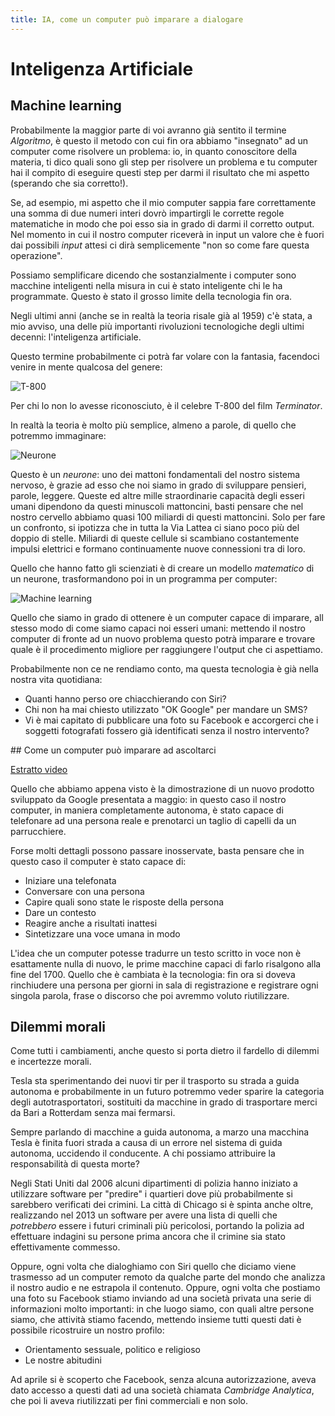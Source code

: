 ```yaml
---
title: IA, come un computer può imparare a dialogare
---
```


# Inteligenza Artificiale

## Machine learning

Probabilmente la maggior parte di voi avranno già sentito il termine *Algoritmo*, è questo il metodo con cui fin ora abbiamo "insegnato" ad un computer come risolvere un problema: io, in quanto conoscitore della materia, ti dico quali sono gli step per risolvere un problema e tu computer hai il compito di eseguire questi step per darmi il risultato che mi aspetto (sperando che sia corretto!).

Se, ad esempio, mi aspetto che il mio computer sappia fare correttamente una somma di due numeri interi dovrò impartirgli le corrette regole matematiche in modo che poi esso sia in grado di darmi il corretto output. Nel momento in cui il nostro computer riceverà in input un valore che è fuori dai possibili *input* attesi ci dirà semplicemente "non so come fare questa operazione".

Possiamo semplificare dicendo che sostanzialmente i computer sono macchine inteligenti nella misura in cui è stato inteligente chi le ha programmate. Questo è stato il grosso limite della tecnologia fin ora.

Negli ultimi anni (anche se in realtà la teoria risale già al 1959) c'è stata, a mio avviso, una delle più importanti rivoluzioni tecnologiche degli ultimi decenni: l'inteligenza artificiale.

Questo termine probabilmente ci potrà far volare con la fantasia, facendoci venire in mente qualcosa del genere:

![T-800](https://upload.wikimedia.org/wikipedia/commons/a/a9/Terminator_Exhibition_T-800_-_Menacing_looking_shoot.jpg)

Per chi lo non lo avesse riconosciuto, è il celebre T-800 del film *Terminator*.

In realtà la teoria è molto più semplice, almeno a parole, di quello che potremmo immaginare:

![Neurone](https://upload.wikimedia.org/wikipedia/commons/e/eb/Neurone.png)

Questo è un *neurone*: uno dei mattoni fondamentali del nostro sistema nervoso, è grazie ad esso che noi siamo in grado di sviluppare pensieri, parole, leggere. Queste ed altre mille straordinarie capacità degli esseri umani dipendono da questi minuscoli mattoncini, basti pensare che nel nostro cervello abbiamo quasi 100 miliardi di questi mattoncini. Solo per fare un confronto, si ipotizza che in tutta la Via Lattea ci siano poco più del doppio di stelle. Miliardi di queste cellule si scambiano costantemente impulsi elettrici e formano continuamente nuove connessioni tra di loro.

Quello che hanno fatto gli scienziati è di creare un modello *matematico* di un neurone, trasformandono poi in un programma per computer:

![Machine learning](https://upload.wikimedia.org/wikipedia/commons/b/b6/Artificial_neural_network.png)

Quello che siamo in grado di ottenere è un computer capace di imparare, all stesso modo di come siamo capaci noi esseri umani: mettendo il nostro computer di fronte ad un nuovo problema questo potrà imparare e trovare quale è il procedimento migliore per raggiungere l'output che ci aspettiamo.

Probabilmente non ce ne rendiamo conto, ma questa tecnologia è già nella nostra vita quotidiana:

- Quanti hanno perso ore chiacchierando con Siri?
- Chi non ha mai chiesto utilizzato "OK Google" per mandare un SMS?
- Vi è mai capitato di pubblicare una foto su Facebook e accorgerci che i soggetti fotografati fossero già identificati senza il nostro intervento?

## Come un computer può imparare ad ascoltarci

[Estratto video](https://www.youtube.com/watch?v=lXUQ-DdSDoE)

Quello che abbiamo appena visto è la dimostrazione di un nuovo prodotto sviluppato da Google presentata a maggio: in questo caso il nostro computer, in maniera completamente autonoma, è stato capace di telefonare ad una persona reale e prenotarci un taglio di capelli da un parrucchiere.

Forse molti dettagli possono passare inosservate, basta pensare che in questo caso il computer è stato capace di:

- Iniziare una telefonata
- Conversare con una persona
- Capire quali sono state le risposte della persona
- Dare un contesto
- Reagire anche a risultati inattesi
- Sintetizzare una voce umana in modo

L'idea che un computer potesse tradurre un testo scritto in voce non è esattamente nulla di nuovo, le prime macchine capaci di farlo risalgono alla fine del 1700. Quello che è cambiata è la tecnologia: fin ora si doveva rinchiudere una persona per giorni in sala di registrazione e registrare ogni singola parola, frase o discorso che poi avremmo voluto riutilizzare.

## Dilemmi morali

Come tutti i cambiamenti, anche questo si porta dietro il fardello di dilemmi e incertezze morali.

Tesla sta sperimentando dei nuovi tir per il trasporto su strada a guida autonoma e probabilmente in un futuro potremmo veder sparire la categoria degli autotrasportatori, sostituiti da macchine in grado di trasportare merci da Bari a Rotterdam senza mai fermarsi.

Sempre parlando di macchine a guida autonoma, a marzo una macchina Tesla è finita fuori strada a causa di un errore nel sistema di guida autonoma, uccidendo il conducente. A chi possiamo attribuire la responsabilità di questa morte?

Negli Stati Uniti dal 2006 alcuni dipartimenti di polizia hanno iniziato a utilizzare software per "predire" i quartieri dove più probabilmente si sarebbero verificati dei crimini. La città di Chicago si è spinta anche oltre, realizzando nel 2013 un software per avere una lista di quelli che *potrebbero* essere i futuri criminali più pericolosi, portando la polizia ad effettuare indagini su persone prima ancora che il crimine sia stato effettivamente commesso.

Oppure, ogni volta che dialoghiamo con Siri quello che diciamo viene trasmesso ad un computer remoto da qualche parte del mondo che analizza il nostro audio e ne estrapola il contenuto. Oppure, ogni volta che postiamo una foto su Facebook stiamo inviando ad una società privata una serie di informazioni molto importanti: in che luogo siamo, con quali altre persone siamo, che attività stiamo facendo, mettendo insieme tutti questi dati è possibile ricostruire un nostro profilo:

- Orientamento sessuale, politico e religioso
- Le nostre abitudini

Ad aprile si è scoperto che Facebook, senza alcuna autorizzazione, aveva dato accesso a questi dati ad una società chiamata *Cambridge Analytica*, che poi li aveva riutilizzati per fini commerciali e non solo.